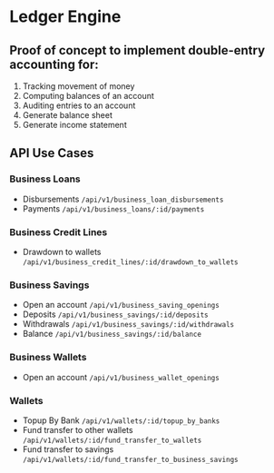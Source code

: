 # Ledger Engine

## Proof of concept to implement double-entry accounting for:
1. Tracking movement of money
2. Computing balances of an account
3. Auditing entries to an account
4. Generate balance sheet
5. Generate income statement

## API Use Cases
### Business Loans
 - Disbursements `/api/v1/business_loan_disbursements`
 - Payments `/api/v1/business_loans/:id/payments`

### Business Credit Lines
 - Drawdown to wallets `/api/v1/business_credit_lines/:id/drawdown_to_wallets`

### Business Savings
 - Open an account `/api/v1/business_saving_openings`
 - Deposits `/api/v1/business_savings/:id/deposits`
 - Withdrawals `/api/v1/business_savings/:id/withdrawals`
 - Balance `/api/v1/business_savings/:id/balance`

### Business Wallets
 - Open an account `/api/v1/business_wallet_openings`

### Wallets
 - Topup By Bank `/api/v1/wallets/:id/topup_by_banks`
 - Fund transfer to other wallets `/api/v1/wallets/:id/fund_transfer_to_wallets`
 - Fund transfer to savings `/api/v1/wallets/:id/fund_transfer_to_business_savings`


